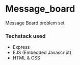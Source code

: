 # Message_board
Message Board problem set

### Techstack used
- Express
- EJS (Embedded Javascript)
- HTML & CSS

